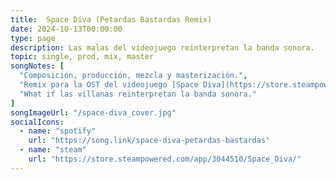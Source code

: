 ```yaml
---
title:  Space Diva (Petardas Bastardas Remix)
date: 2024-10-13T00:00:00
type: page
description: Las malas del videojuego reinterpretan la banda sonora.
topic: single, prod, mix, master
songNotes: [
  "Composición, producción, mezcla y masterización.",
  "Remix para la OST del videojuego [Space Diva](https://store.steampowered.com/app/3044510/Space_Diva/), de [Rave Team](https://www.instagram.com/raveteamgames/).",
  "What if las villanas reinterpretan la banda sonora."
]
songImageUrl: "/space-diva_cover.jpg"
socialIcons:
  - name: "spotify"
    url: "https://song.link/space-diva-petardas-bastardas"
  - name: "steam"
    url: "https://store.steampowered.com/app/3044510/Space_Diva/"
---
```

